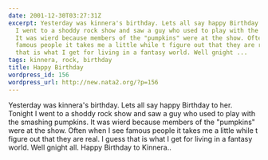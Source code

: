 ```yaml
---
date: 2001-12-30T03:27:31Z
excerpt: Yesterday was kinnera's birthday. Lets all say happy Birthday to her.  Tonight
  I went to a shoddy rock show and saw a guy who used to play with the smashing pumpkins.
  It was wierd because members of the "pumpkins" were at the show. Often when I see
  famous people it takes me a little while t figure out that they are real. I guess
  that is what I get for living in a fantasy world. Well gnight ...
tags: kinnera, rock, birthday
title: Happy Birthday
wordpress_id: 156
wordpress_url: http://new.nata2.org/?p=156
---
```


Yesterday was kinnera's birthday. Lets all say happy Birthday to her. <br/> Tonight I went to a shoddy rock show and saw a guy who used to play with the smashing pumpkins. It was wierd because members of the "pumpkins" were at the show. Often when I see famous people it takes me a little while t figure out that they are real. I guess that is what I get for living in a fantasy world. Well gnight all. Happy Birthday to Kinnera..
